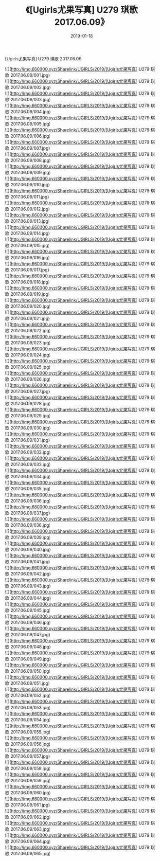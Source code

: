 ﻿---
layout: post
title:  《[Ugirls尤果写真] U279 琪歌 2017.06.09》
date:   2019-01-18
img: http://img.660000.xyz/Sharelink/UGIRLS/2019/[Ugirls尤果写真] U279 琪歌 2017.06.09/000.jpg
categories: [美女, 清纯, 唯美]
---

[Ugirls尤果写真] U279 琪歌 2017.06.09

 ![](http://img.660000.xyz/Sharelink/UGIRLS/2019/[Ugirls尤果写真] U279 琪歌 2017.06.09/001.jpg) <br>![](http://img.660000.xyz/Sharelink/UGIRLS/2019/[Ugirls尤果写真] U279 琪歌 2017.06.09/002.jpg) <br>![](http://img.660000.xyz/Sharelink/UGIRLS/2019/[Ugirls尤果写真] U279 琪歌 2017.06.09/003.jpg) <br>![](http://img.660000.xyz/Sharelink/UGIRLS/2019/[Ugirls尤果写真] U279 琪歌 2017.06.09/004.jpg) <br>![](http://img.660000.xyz/Sharelink/UGIRLS/2019/[Ugirls尤果写真] U279 琪歌 2017.06.09/005.jpg) <br>![](http://img.660000.xyz/Sharelink/UGIRLS/2019/[Ugirls尤果写真] U279 琪歌 2017.06.09/006.jpg) <br>![](http://img.660000.xyz/Sharelink/UGIRLS/2019/[Ugirls尤果写真] U279 琪歌 2017.06.09/007.jpg) <br>![](http://img.660000.xyz/Sharelink/UGIRLS/2019/[Ugirls尤果写真] U279 琪歌 2017.06.09/008.jpg) <br>![](http://img.660000.xyz/Sharelink/UGIRLS/2019/[Ugirls尤果写真] U279 琪歌 2017.06.09/009.jpg) <br>![](http://img.660000.xyz/Sharelink/UGIRLS/2019/[Ugirls尤果写真] U279 琪歌 2017.06.09/010.jpg) <br>![](http://img.660000.xyz/Sharelink/UGIRLS/2019/[Ugirls尤果写真] U279 琪歌 2017.06.09/011.jpg) <br>![](http://img.660000.xyz/Sharelink/UGIRLS/2019/[Ugirls尤果写真] U279 琪歌 2017.06.09/012.jpg) <br>![](http://img.660000.xyz/Sharelink/UGIRLS/2019/[Ugirls尤果写真] U279 琪歌 2017.06.09/013.jpg) <br>![](http://img.660000.xyz/Sharelink/UGIRLS/2019/[Ugirls尤果写真] U279 琪歌 2017.06.09/014.jpg) <br>![](http://img.660000.xyz/Sharelink/UGIRLS/2019/[Ugirls尤果写真] U279 琪歌 2017.06.09/015.jpg) <br>![](http://img.660000.xyz/Sharelink/UGIRLS/2019/[Ugirls尤果写真] U279 琪歌 2017.06.09/016.jpg) <br>![](http://img.660000.xyz/Sharelink/UGIRLS/2019/[Ugirls尤果写真] U279 琪歌 2017.06.09/017.jpg) <br>![](http://img.660000.xyz/Sharelink/UGIRLS/2019/[Ugirls尤果写真] U279 琪歌 2017.06.09/018.jpg) <br>![](http://img.660000.xyz/Sharelink/UGIRLS/2019/[Ugirls尤果写真] U279 琪歌 2017.06.09/019.jpg) <br>![](http://img.660000.xyz/Sharelink/UGIRLS/2019/[Ugirls尤果写真] U279 琪歌 2017.06.09/020.jpg) <br>![](http://img.660000.xyz/Sharelink/UGIRLS/2019/[Ugirls尤果写真] U279 琪歌 2017.06.09/021.jpg) <br>![](http://img.660000.xyz/Sharelink/UGIRLS/2019/[Ugirls尤果写真] U279 琪歌 2017.06.09/022.jpg) <br>![](http://img.660000.xyz/Sharelink/UGIRLS/2019/[Ugirls尤果写真] U279 琪歌 2017.06.09/023.jpg) <br>![](http://img.660000.xyz/Sharelink/UGIRLS/2019/[Ugirls尤果写真] U279 琪歌 2017.06.09/024.jpg) <br>![](http://img.660000.xyz/Sharelink/UGIRLS/2019/[Ugirls尤果写真] U279 琪歌 2017.06.09/025.jpg) <br>![](http://img.660000.xyz/Sharelink/UGIRLS/2019/[Ugirls尤果写真] U279 琪歌 2017.06.09/026.jpg) <br>![](http://img.660000.xyz/Sharelink/UGIRLS/2019/[Ugirls尤果写真] U279 琪歌 2017.06.09/027.jpg) <br>![](http://img.660000.xyz/Sharelink/UGIRLS/2019/[Ugirls尤果写真] U279 琪歌 2017.06.09/028.jpg) <br>![](http://img.660000.xyz/Sharelink/UGIRLS/2019/[Ugirls尤果写真] U279 琪歌 2017.06.09/029.jpg) <br>![](http://img.660000.xyz/Sharelink/UGIRLS/2019/[Ugirls尤果写真] U279 琪歌 2017.06.09/030.jpg) <br>![](http://img.660000.xyz/Sharelink/UGIRLS/2019/[Ugirls尤果写真] U279 琪歌 2017.06.09/031.jpg) <br>![](http://img.660000.xyz/Sharelink/UGIRLS/2019/[Ugirls尤果写真] U279 琪歌 2017.06.09/032.jpg) <br>![](http://img.660000.xyz/Sharelink/UGIRLS/2019/[Ugirls尤果写真] U279 琪歌 2017.06.09/033.jpg) <br>![](http://img.660000.xyz/Sharelink/UGIRLS/2019/[Ugirls尤果写真] U279 琪歌 2017.06.09/034.jpg) <br>![](http://img.660000.xyz/Sharelink/UGIRLS/2019/[Ugirls尤果写真] U279 琪歌 2017.06.09/035.jpg) <br>![](http://img.660000.xyz/Sharelink/UGIRLS/2019/[Ugirls尤果写真] U279 琪歌 2017.06.09/036.jpg) <br>![](http://img.660000.xyz/Sharelink/UGIRLS/2019/[Ugirls尤果写真] U279 琪歌 2017.06.09/037.jpg) <br>![](http://img.660000.xyz/Sharelink/UGIRLS/2019/[Ugirls尤果写真] U279 琪歌 2017.06.09/038.jpg) <br>![](http://img.660000.xyz/Sharelink/UGIRLS/2019/[Ugirls尤果写真] U279 琪歌 2017.06.09/039.jpg) <br>![](http://img.660000.xyz/Sharelink/UGIRLS/2019/[Ugirls尤果写真] U279 琪歌 2017.06.09/040.jpg) <br>![](http://img.660000.xyz/Sharelink/UGIRLS/2019/[Ugirls尤果写真] U279 琪歌 2017.06.09/041.jpg) <br>![](http://img.660000.xyz/Sharelink/UGIRLS/2019/[Ugirls尤果写真] U279 琪歌 2017.06.09/042.jpg) <br>![](http://img.660000.xyz/Sharelink/UGIRLS/2019/[Ugirls尤果写真] U279 琪歌 2017.06.09/043.jpg) <br>![](http://img.660000.xyz/Sharelink/UGIRLS/2019/[Ugirls尤果写真] U279 琪歌 2017.06.09/044.jpg) <br>![](http://img.660000.xyz/Sharelink/UGIRLS/2019/[Ugirls尤果写真] U279 琪歌 2017.06.09/045.jpg) <br>![](http://img.660000.xyz/Sharelink/UGIRLS/2019/[Ugirls尤果写真] U279 琪歌 2017.06.09/046.jpg) <br>![](http://img.660000.xyz/Sharelink/UGIRLS/2019/[Ugirls尤果写真] U279 琪歌 2017.06.09/047.jpg) <br>![](http://img.660000.xyz/Sharelink/UGIRLS/2019/[Ugirls尤果写真] U279 琪歌 2017.06.09/048.jpg) <br>![](http://img.660000.xyz/Sharelink/UGIRLS/2019/[Ugirls尤果写真] U279 琪歌 2017.06.09/049.jpg) <br>![](http://img.660000.xyz/Sharelink/UGIRLS/2019/[Ugirls尤果写真] U279 琪歌 2017.06.09/050.jpg) <br>![](http://img.660000.xyz/Sharelink/UGIRLS/2019/[Ugirls尤果写真] U279 琪歌 2017.06.09/051.jpg) <br>![](http://img.660000.xyz/Sharelink/UGIRLS/2019/[Ugirls尤果写真] U279 琪歌 2017.06.09/052.jpg) <br>![](http://img.660000.xyz/Sharelink/UGIRLS/2019/[Ugirls尤果写真] U279 琪歌 2017.06.09/053.jpg) <br>![](http://img.660000.xyz/Sharelink/UGIRLS/2019/[Ugirls尤果写真] U279 琪歌 2017.06.09/054.jpg) <br>![](http://img.660000.xyz/Sharelink/UGIRLS/2019/[Ugirls尤果写真] U279 琪歌 2017.06.09/055.jpg) <br>![](http://img.660000.xyz/Sharelink/UGIRLS/2019/[Ugirls尤果写真] U279 琪歌 2017.06.09/056.jpg) <br>![](http://img.660000.xyz/Sharelink/UGIRLS/2019/[Ugirls尤果写真] U279 琪歌 2017.06.09/057.jpg) <br>![](http://img.660000.xyz/Sharelink/UGIRLS/2019/[Ugirls尤果写真] U279 琪歌 2017.06.09/058.jpg) <br>![](http://img.660000.xyz/Sharelink/UGIRLS/2019/[Ugirls尤果写真] U279 琪歌 2017.06.09/059.jpg) <br>![](http://img.660000.xyz/Sharelink/UGIRLS/2019/[Ugirls尤果写真] U279 琪歌 2017.06.09/060.jpg) <br>![](http://img.660000.xyz/Sharelink/UGIRLS/2019/[Ugirls尤果写真] U279 琪歌 2017.06.09/061.jpg) <br>![](http://img.660000.xyz/Sharelink/UGIRLS/2019/[Ugirls尤果写真] U279 琪歌 2017.06.09/062.jpg) <br>![](http://img.660000.xyz/Sharelink/UGIRLS/2019/[Ugirls尤果写真] U279 琪歌 2017.06.09/063.jpg) <br>![](http://img.660000.xyz/Sharelink/UGIRLS/2019/[Ugirls尤果写真] U279 琪歌 2017.06.09/064.jpg) <br>![](http://img.660000.xyz/Sharelink/UGIRLS/2019/[Ugirls尤果写真] U279 琪歌 2017.06.09/065.jpg) <br>